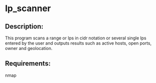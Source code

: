 # Ip_scanner

## Description:
This program scans a range or Ips in cidr notation or several single Ips entered by the user and outputs results such as active hosts, open ports, owner and geolocation.

## Requirements:
nmap
